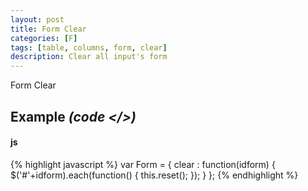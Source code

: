```yaml
---
layout: post
title: Form Clear
categories: [F]
tags: [table, columns, form, clear]
description: Clear all input's form
---
```


Form Clear

## Example <i>(code </>)</i>

#### js

{% highlight javascript %}
var Form =
{
	clear : function(idform) {
		$('#'+idform).each(function() {
			this.reset();
		});
	}
};
{% endhighlight %}
